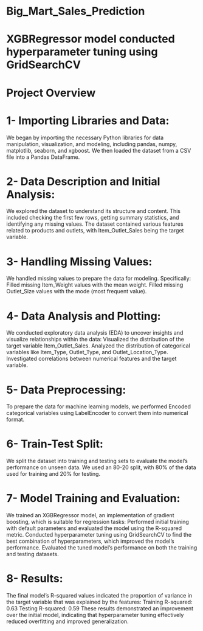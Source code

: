 # Big_Mart_Sales_Prediction
# XGBRegressor model conducted hyperparameter tuning using GridSearchCV
# Project Overview
# 1- Importing Libraries and Data:
We began by importing the necessary Python libraries for data manipulation, visualization, and modeling, including pandas, numpy, matplotlib, seaborn, and xgboost. We then loaded the dataset from a CSV file into a Pandas DataFrame.
# 2- Data Description and Initial Analysis:
We explored the dataset to understand its structure and content. This included checking the first few rows, getting summary statistics, and identifying any missing values. The dataset contained various features related to products and outlets, with Item_Outlet_Sales being the target variable.
# 3- Handling Missing Values:
We handled missing values to prepare the data for modeling. Specifically:
Filled missing Item_Weight values with the mean weight.
Filled missing Outlet_Size values with the mode (most frequent value).
# 4- Data Analysis and Plotting:
We conducted exploratory data analysis (EDA) to uncover insights and visualize relationships within the data:
Visualized the distribution of the target variable Item_Outlet_Sales.
Analyzed the distribution of categorical variables like Item_Type, Outlet_Type, and Outlet_Location_Type.
Investigated correlations between numerical features and the target variable.
# 5- Data Preprocessing:
To prepare the data for machine learning models, we performed Encoded categorical variables using LabelEncoder to convert them into numerical format.
# 6- Train-Test Split:
We split the dataset into training and testing sets to evaluate the model’s performance on unseen data. We used an 80-20 split, with 80% of the data used for training and 20% for testing.
# 7- Model Training and Evaluation:
We trained an XGBRegressor model, an implementation of gradient boosting, which is suitable for regression tasks:
Performed initial training with default parameters and evaluated the model using the R-squared metric.
Conducted hyperparameter tuning using GridSearchCV to find the best combination of hyperparameters, which improved the model’s performance.
Evaluated the tuned model’s performance on both the training and testing datasets.
# 8- Results:
The final model’s R-squared values indicated the proportion of variance in the target variable that was explained by the features:
Training R-squared: 0.63
Testing R-squared: 0.59
These results demonstrated an improvement over the initial model, indicating that hyperparameter tuning effectively reduced overfitting and improved generalization.
